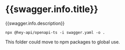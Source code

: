 # {{swagger.info.title}}

{{swagger.info.description}}

```
npx @hey-api/openapi-ts -i swagger.yaml -o .
```

This folder could move to npm packages to global use.